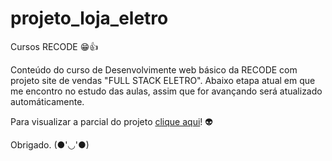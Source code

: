 # projeto_loja_eletro

Cursos RECODE 😁👍

Conteúdo do curso de Desenvolvimente web básico da RECODE com projeto site de vendas "FULL STACK ELETRO".
Abaixo etapa atual em que me encontro no estudo das aulas, assim que for avançando será atualizado automáticamente.

Para visualizar a parcial do projeto <a href="">clique aqui</a>! 👽

Obrigado.
(●'◡'●)
